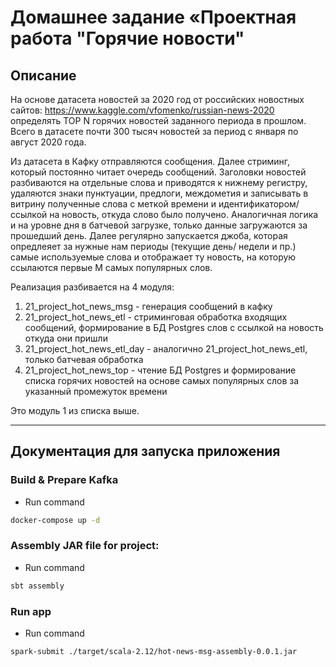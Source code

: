 # Домашнее задание «Проектная работа "Горячие новости"

## Описание
На основе датасета новостей за 2020 год от российских новостных сайтов:
https://www.kaggle.com/vfomenko/russian-news-2020
определять TOP N горячих новостей заданного периода в прошлом.
Всего в датасете почти 300 тысяч новостей за период с января по август 2020 года.

Из датасета в Кафку отправляются сообщения. Далее стриминг, который постоянно читает очередь сообщений.
Заголовки новостей разбиваются на отдельные слова и приводятся к нижнему регистру, удаляются знаки пунктуации, предлоги, междометия
и записывать в витрину полученные слова с меткой времени и идентификатором/ссылкой на новость, откуда слово было получено.
Аналогичная логика и на уровне дня в батчевой загрузке, только данные загружаются за прошедший день.
Далее регулярно запускается джоба, которая опредлеяет за нужные нам периоды (текущие день/ недели и пр.) самые используемые слова и отображает ту новость,
на которую ссылаются первые M самых популярных слов.

Реализация разбивается на 4 модуля:
1) 21_project_hot_news_msg - генерация сообщений в кафку
2) 21_project_hot_news_etl - стриминговая обработка входящих сообщений, формирование в БД Postgres слов с ссылкой на новость откуда они пришли
3) 21_project_hot_news_etl_day -  аналогично 21_project_hot_news_etl, только батчевая обработка
4) 21_project_hot_news_top - чтение БД Postgres и формирование списка горячих новостей на основе самых популярных слов за указанный промежуток времени

Это модуль 1 из списка выше.

---

## Документация для запуска приложения

### Build & Prepare Kafka 
* Run command
```bash
docker-compose up -d
```

### Assembly JAR file for project:
* Run command
```bash
sbt assembly
```

### Run app
* Run command
```bash
spark-submit ./target/scala-2.12/hot-news-msg-assembly-0.0.1.jar
```